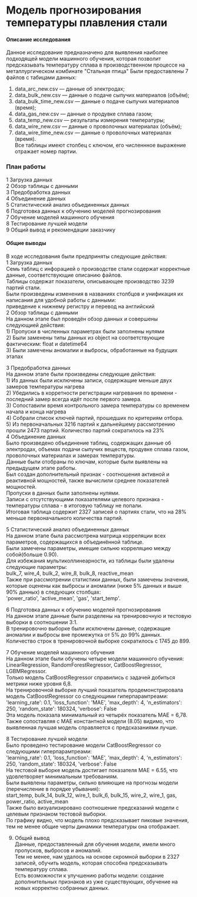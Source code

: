 # Модель прогнозирования температуры плавления стали
#### Описание исследования
Данное исследование предназначено для выявления наиболее подходящей модели машинного обучения, 
которая позволит предсказывать температуру сплава в производственном процессе на металлургическом комбинате "Стальная птица"
Были предоставлены 7 файлов с табицами данных:  
1. data_arc_new.csv — данные об электродах;   
2. data_bulk_new.csv — данные о подаче сыпучих материалов (объём);    
3. data_bulk_time_new.csv — данные о подаче сыпучих материалов (время);  
4. data_gas_new.csv — данные о продувке сплава газом;  
5. data_temp_new.csv — результаты измерения температуры;  
6. data_wire_new.csv — данные о проволочных материалах (объём);  
7. data_wire_time_new.csv — данные о проволочных материалах (время).  
Все таблицы имеют столбец с ключом, его численнное выражение отражает номер партии.
### План работы  
1 Загрузка данных   
2 Обзор таблицы с данными  
3 Предобработка данных  
4 Объединение данных    
5 Статистический анализ объединенных данных    
6 Подготовка данных к обучению моделей прогнозирования   
7 Обучение моделей машинного обучения     
8 Тестирование лучшей модели  
9 Общий вывод и рекомендации заказчику  

#### Общие выводы
В ходе исследования были предприняты следующие действия:    
1 Загрузка данных     
Семь таблиц с инфорацией о производстве стали содержат корректные данные, соответствующие описанию файлов.  
Таблицы содержат показатели, описывающее производство  3239 партий стали.  
Были произведены изменения в названиях столбцов и унификация их написания для удобной работы с данными:   
приведение к нижнему регистру и перевод на английский  
2 Обзор таблицы с данными    
На данном этапе был проведён обзор данных и совершены следующией действия:        
    1) Пропуски в численных параметрах были заполнены нулями      
    2) Были заменены типы данных из object на соответствующие фактическим: float и datetime64   
    3) Были замечены аномалии и выбросы, обработанные на будущих этапах
    
3 Предобработка данных  
На данном этапе были произведены следующие действия:  
    1) Из данных были исключены записи, содержащие меньше двух замеров температуры нагрева    
    2) Убедились в корретности регистрации нагревания по времени - последний замер всегда идёт после первого замера.  
    3) Сопоставили время контрольного замера температуры со временем начала и конца нагрева  
    4) Собрали список ключей партий, прошедших по критериям отбора.  
    5) Из первоначальных 3216 партий к дальнейшему рассмотрению прошли 2473 партий. Количество партий сократилось на 23%  
4 Объединение данных   
Было произведено объединение таблиц, содержащих данные об электродах, объемах подачи сыпучих веществ, продувке сплава газом, 
проволочных материалах и замерах температуры.  
Данные были отобраны по ключам, которые были выявлены на предыдущем этапе работы.  
Был создан дополнительный признак - соотношения активной и реактивной мощностей, также вычислили среднее показателей мощностей.  
Пропуски в данных были заполнены нулями.  
Записи с отсутствующими показателями целевого признака - температуры сплава - в итоговую таблицу не попали.  
Итоговая таблица содержит 2327 записей о партиях стали, что на 28% меньше первоначального количества партий.    
  
5 Статистический анализ объединенных данных   
На данном этапе была рассмотрена матрица корреляции всех параметров, содержащихся в объединённой таблице.  
Были замечены параметры, имещие сильню корреляцию между собой(больше 0.90).  
Для избежания мультиколлинеарности, из таблицы были удалены следующие параметры:    
bulk_7, wire_4, bulk_2, wire_8, bulk_8, reactive_mean    
Также при рассмотрении статистики данных, были замечены значения, 
которые оценены как выбросы и аномалии (ниже 5% данных и выше 90% данных) в следующих столбцах:  
'power_ratio', 'active_mean', 'gas', 'start_temp'.  

6 Подготовка данных к обучению моделей прогнозирования   
На данном этапе данные были разделены на тренировочную и тестовую выборки в соотношении 3:1.  
В тренировочно выборке были исключены данные, содержащие аномалии и выбросы вне промежутка от 5% до 99% данных.  
Количество строк в тренировочной выборке сократилось с 1745 до 899.

7 Обучение моделей машинного обучения    
На данном этапе были обучены четыре модели машинного обучения:    
LinearRegression, RandomForestRegressor, CatBoostRegressor, LGBMRegressor.    
Только модель CatBoostRegressor справились с задачей добиться метрики ниже уровня 6,8.  
На тренировочной выборке лучший показатель продемонстрировала модель CatBoostRegressor со следующими гиперпарамтреами:      
'learning_rate': 0.1, 'loss_function': 'MAE', 'max_depth': 4, 'n_estimators': 250, 'random_state': 180324, 'verbose': False     
Эта модель показала минимальный из четырёх показатель MAE = 6,78.  
Также сопоставляя с MAE константной модели (8.05) видимо, что выявленная лучшая модель справляется с предсказаниями лучше.  

8 Тестирование лучшей модели  
Было проведено тестирование модели CatBoostRegressor со следующими гиперпарамтреами:        
'learning_rate': 0.1, 'loss_function': 'MAE', 'max_depth': 4, 'n_estimators': 250, 'random_state': 180324, 'verbose': False  
На тестовой выборке модель достигает показателя MAE = 6.55, что удовлетворяет минимальным требованиям.  
Были выявлены параметры, сильно влияющие на прогнозы модели (перечисление в порядке убывания):  
start_temp, bulk_14, bulk_12, wire_1, bulk_6, bulk_15, wire_2, wire_1, gas, power_ratio, active_mean    
Также было визуализировано соотношение предсказаний модели с целевым признаком тестовой выборки.  
По графику видно, что модель плохо предсказывает пиковые значения, тем не менее общие черты динамики температуры она отображает.    

9. Общий вывод  
Данные, предоставленный для обучения модели, имели много пропусков, выбросов и аномалий.    
Тем не менее, нам удалось на основе скромной выборки в 2327 записей, обучить модель, которая способна предсказывать температуру сплава.  
Есть возможности к улучшению работы модели: создание дополнительных признаков из уже существующих, обучение на новых корректно собранных данных.  
    
